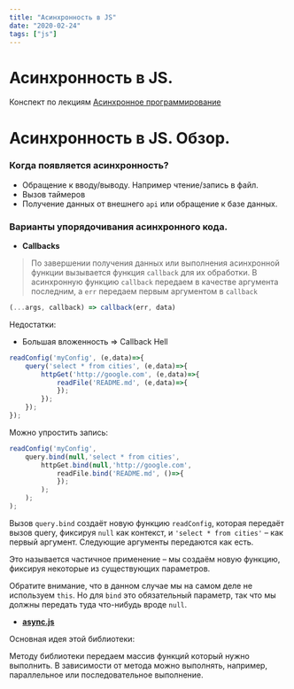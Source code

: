 ```yaml
---
title: "Асинхронность в JS" 
date: "2020-02-24"
tags: ["js"]
---
```


# Асинхронность в JS.

Конспект по лекциям [Асинхронное программирование](https://www.youtube.com/playlist?list=PLHhi8ymDMrQZ0MpTsmi54OkjTbo0cjU1T)

# Асинхронность в JS. Обзор.

### Когда появляется асинхронность?

* Обращение к вводу/выводу. Например чтение/запись в файл.
* Вызов таймеров
* Получение данных от внешнего `api` или обращение к базе данных.

### Варианты упорядочивания асинхронного кода.

* __Callbacks__

> По завершении получения данных или выполнения асинхронной функции вызывается функция `callback` для их обработки. В асинхронную функцию `callback` передаем в качестве аргумента последним, а `err` передаем первым аргументом в `callback`

```js
(...args, callback) => callback(err, data)
```
Недостатки: 

* Большая вложенность => Callback Hell

```js
readConfig('myConfig', (e,data)=>{
    query('select * from cities', (e,data)=>{
        httpGet('http://google.com', (e,data)=>{
            readFile('README.md', (e,data)=>{
            });
        });
    });
});
```
Можно упростить запись:

```js
readConfig('myConfig',
    query.bind(null,'select * from cities',
        httpGet.bind(null,'http://google.com',
            readFile.bind('README.md', ()=>{
            });
        );
    );
);
```

Вызов `query.bind`  создаёт новую функцию `readConfig`, которая передаёт вызов query, фиксируя `null` как контекст, и `'select * from cities'` – как первый аргумент. Следующие аргументы передаются как есть.

Это называется частичное применение – мы создаём новую функцию, фиксируя некоторые из существующих параметров.

Обратите внимание, что в данном случае мы на самом деле не используем `this`. Но для `bind` это обязательный параметр, так что мы должны передать туда что-нибудь вроде `null`.

* __[async.js](https://caolan.github.io/)__

Основная идея этой библиотеки:

Методу библиотеки передаем массив функций который нужно выполнить. В зависимости от метода можно выполнять, например, параллельное или последовательное выполнение.





